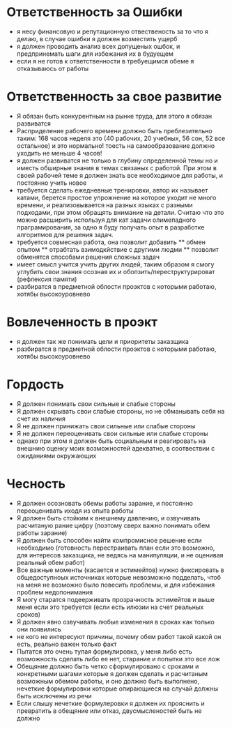 # Ответственность за Ошибки
* я несу финансовую и репутационную отвественость за то что я делаю, в случае ошибки я должен возместить ущерб
* я должен проводить анализ всех допущеных ошбок, и предпринемать шаги для избежания их в будуещем
* если я не готов к ответственности в требуещимся обеме я отказываюсь от работы

# Ответственность за свое развитие
* Я обязан быть конкурентным на рынке труда, для этого я обязан развиватся
* Расприделение рабочего времени должно быть преблезительно таким:
168 часов неделя это (40 рабочих, 20 учебных, 56 сон, 52 все остальное) и это нормально!
тоесть на самообразование должно уходить не меньше 4 часов!
* я должен развиватся не только в глубину определенной темы но и иместь обширные знания в темах связаных с работой. При этом в своей рабочей теме я должен знать все необходимое для работы, и постоянно учить новое
* требуется сделать ежедневные тренировки, автор их называет катами, берется простое упрожнение на которое уходит не много времени, и реализовывается на разных языках с разными подходами, при этом обращять внимание на детали. Считаю что это можно расширить используя для кат задачи олимепадного праграмирования, за одно я буду получать опыт в разработке алгоритмов для решения задач.
* требуется совмесная работа, она позволит добавить
** обмен опытом
** отрабтать взимодкйствие с другими людми
** позволит обменятся способами решения сложных задач
* имеет смысл учится учить других людей, таким образом я смогу углубить свои знания осознав их и обопзить/переструктурироват (рефлексия памяти)
* разбиратся в предметной облости проэктов с которыми работаю, хотябы высокоуровнево

# Вовлеченность в проэкт
* я должен так же понимать цели и приоритеты заказщика
* разбиратся в предметной облости проэктов с которыми работаю, хотябы высокоуровнево

# Гордость
* Я должен понимать свои сильные и слабые стороны
* Я должен скрывать свои слабые стороны, но не обманывать себя на счет их наличия
* Я не должен принижать свои сильные или слабые стороны
* Я не должен переоценивать свои сильные или слабые стороны
* однако при этом я должен быть социальным и реагировать на внешнию оценку моих возможностей адекватно, в соотвествии с ожиданиями окружающих

# Чесность
* Я должен осозновать обемы работы зарание, и постоянно переоценивать иходя из опыта работы
* Я должен быть стойким к внешнему давлению, и озвучивать расчитаную рание цифру (поэтому сверх важно понимать обем работы зарание)
* Я должен быть способен найти компромисное решение если необходимо (готовность перестраивать план если это возможно, для интересов заказщика, не ведясь на манипуляции, и не оценивая реальный обем работ)
* Все важные моменты (касается и эстимейтов) нужно фиксировать в общедоступноых источниках которые невозможно подделать, чтоб на меня не возможно было повесить проблемы, и для избежания проблем недопонимания
* Я могу старатся подеерживать прозрачность эстимейтов и выше меня если это требуется (если есть илюзии на счет реальных сроков)
* Я должен явно озвучивать любые изменения в сроках как только они появились
* не кого не интересуют причины, почему обем работ такой какой он есть, реально важен только факт
* Пытатся это очень тупая формулировка, у меня либо есть возможность сделать либо ее нет, старание и попытки это все лож
* Обещяние должно быть четко сформулировано с сроками и конкретными шагами которые я должен сделать и расчитаным возможным обемом работы, и оно должно быть выполнено, нечеткие формулировки которые опирающиеся на случай должны быть исключены из речи
* Если слышу нечеткие формулеровки я должен их прояснить и превратить в обещяние или отказ, двусмысленостей быть не должно